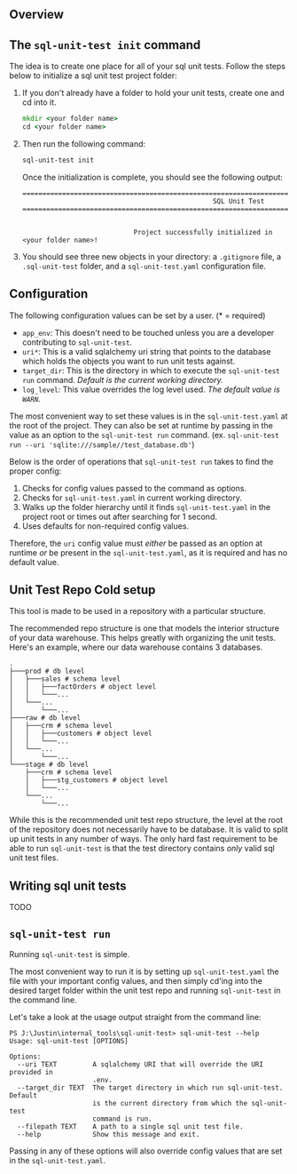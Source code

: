 ## Overview


## The `sql-unit-test init` command
The idea is to create one place for all of your sql unit tests. Follow the steps below to initialize a sql unit test project folder:

1. If you don't already have a folder to hold your unit tests, create one and cd into it.

    ```cmd
    mkdir <your folder name>
    cd <your folder name>
    ```

2. Then run the following command:
    ```cmd
    sql-unit-test init
    ```
    Once the initialization is complete, you should see the following output:
    ```
    =======================================================================================================================
                                                    SQL Unit Test
    =======================================================================================================================


                                Project successfully initialized in <your folder name>!
    ```
3. You should see three new objects in your directory: a `.gitignore` file, a `.sql-unit-test` folder, and a `sql-unit-test.yaml` configuration file.

## Configuration
The following configuration values can be set by a user. (* = required)

- `app_env`: This doesn't need to be touched unless you are a developer contributing to `sql-unit-test`.
- `uri*`: This is a valid sqlalchemy uri string that points to the database which holds the objects you want to run unit tests against. 
- `target_dir`: This is the directory in which to execute the `sql-unit-test run` command. *Default is the current working directory.*
- `log_level`: This value overrides the log level used. *The default value is `WARN`.*

The most convenient way to set these values is in the `sql-unit-test.yaml` at the root of the project. They can also be set at runtime by passing in the value as an option to the `sql-unit-test run` command. (ex. `sql-unit-test run --uri 'sqlite:///sample//test_database.db'`)

Below is the order of operations that `sql-unit-test run` takes to find the proper config:

1. Checks for config values passed to the command as options.
2. Checks for `sql-unit-test.yaml` in current working directory.
3. Walks up the folder hierarchy until it finds `sql-unit-test.yaml` in the project root or times out after searching for 1 second.
4. Uses defaults for non-required config values.

Therefore, the `uri` config value must *either* be passed as an option at runtime *or* be present in the `sql-unit-test.yaml`, as it is required and has no default value.

## Unit Test Repo Cold setup
This tool is made to be used in a repository with a particular structure. 

The recommended repo structure is one that models the interior structure of your data warehouse. This helps greatly with organizing the unit tests. Here's an example, where our data warehouse contains 3 databases. 

```
.
├───prod # db level
│   ├───sales # schema level
│   │   ├───factOrders # object level
│   │   └───...
│   └───...
│       └───...
├───raw # db level
│   ├───crm # schema level
│   │   ├───customers # object level
│   │   └───...
│   └───...
│       └───...
└───stage # db level
    ├───crm # schema level
    │   ├───stg_customers # object level
    │   └───...
    └───...
        └───...
```


While this is the recommended unit test repo structure, the level at the root of the repository does not necessarily have to be database. It is valid to split up unit tests in any number of ways. The only hard fast requirement to be able to run `sql-unit-test` is that the test directory contains *only* valid sql unit test files. 

## Writing sql unit tests
TODO

## `sql-unit-test run`
Running `sql-unit-test` is simple. 

The most convenient way to run it is by setting up `sql-unit-test.yaml` the file with your important config values, and then simply cd'ing into the desired target folder within the unit test repo and running `sql-unit-test` in the command line. 

Let's take a look at the usage output straight from the command line:

```
PS J:\Justin\internal_tools\sql-unit-test> sql-unit-test --help
Usage: sql-unit-test [OPTIONS]

Options:
  --uri TEXT         A sqlalchemy URI that will override the URI provided in
                     .env.
  --target_dir TEXT  The target directory in which run sql-unit-test. Default
                     is the current directory from which the sql-unit-test
                     command is run.
  --filepath TEXT    A path to a single sql unit test file.
  --help             Show this message and exit.
  ```

Passing in any of these options will also override config values that are set in the `sql-unit-test.yaml`.
